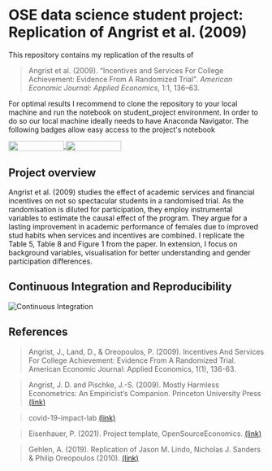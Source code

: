 # OSE data science student project: Replication of Angrist et al. (2009)

This repository contains my replication of the results of 
> Angrist et al. (2009). “Incentives and Services For College Achievement: Evidence From  A Randomized Trial". *American Economic Journal: Applied Economics*, 1:1, 136–63.

For optimal results I recommend to clone the repository to your local machine and run the notebook on student_project environment. In order to do so our local machine ideally needs to have Anaconda Navigator. The following badges allow easy access to the project's notebook

<a href="https://nbviewer.jupyter.org/github/OpenSourceEconomics/ose-data-science-course-project-baharcos/blob/master/replication_angrist2009.ipynb"
   target="_parent">
   <img align="center"
  src="https://raw.githubusercontent.com/jupyter/design/master/logos/Badges/nbviewer_badge.png"
      width="109" height="20">
</a>
<a href="https://mybinder.org/v2/gh/OpenSourceEconomics/ose-data-science-course-project-baharcos/master?filepath=replication_angrist2009.ipynb"
    target="_parent">
    <img align="center"
       src="https://mybinder.org/badge_logo.svg"
       width="109" height="20">
</a>

## Project overview
Angrist et al. (2009) studies the effect of academic services and financial incentives on not so spectacular students in a randomised trial. As the randomisation is diluted for participation, they employ instrumental variables to estimate the causal effect of the program. They argue for a lasting improvement in academic performance of females due to improved stud habits when services and incentives are combined. I replicate the Table 5, Table 8 and Figure 1 from the paper. In extension, I focus on background variables, visualisation for better understanding and gender participation differences.

##  Continuous Integration and Reproducibility

![Continuous Integration](https://github.com/OpenSourceEconomics/ose-data-science-course-project-baharcos/workflows/Continuous%20Integration/badge.svg)

## References


> Angrist, J., Land, D., & Oreopoulos, P. (2009). Incentives And Services For College Achievement: Evidence From A Randomized Trial. American Economic Journal: Applied Economics, 1(1), 136-63.

> Angrist, J. D. and Pischke, J.-S. (2009). Mostly Harmless Econometrics: An Empiricist’s Companion.  Princeton University Press 
[(link)](https://www.researchgate.net/publication/51992844_Mostly_Harmless_Econometrics_An_Empiricist%27s_Companion)

> covid-19-impact-lab [(link)](https://github.com/covid-19-impact-lab/utilities/blob/master/utilities/colors.py)

> Eisenhauer, P. (2021). Project template, OpenSourceEconomics. [(link)](https://github.com/OpenSourceEconomics/ose-template-course-project)

> Gehlen, A. (2019). Replication of Jason M. Lindo, Nicholas J. Sanders & Philip Oreopoulos (2010). [(link)](https://github.com/amageh/replication-performance-standards/blob/master/replication-notebook.ipynb)